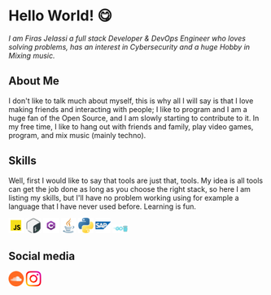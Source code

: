 # Hello World! 😋

*I am Firas Jelassi a full stack Developer & DevOps Engineer who loves solving problems, has an interest in Cybersecurity and a huge Hobby in Mixing music.*

## About Me
I don't like to talk much about myself, this is why all I will say is that I love making friends and interacting with people; I like to program and I am a huge fan of the Open Source, and I am slowly starting to contribute to it. In my free time, I like to hang out with friends and family, play video games, program, and mix music (mainly techno).

## Skills
Well, first I would like to say that tools are just that, tools. My idea is all tools can get the job done as long as you choose the right stack, so here I am listing my skills, but I'll have no problem working using for example a language that I have never used before. Learning is fun.
<div>
<code><img src="img/js.png" width="6%" /></code>
<code><img src="img/bash.png" width="6%" /></code>
<code><img src="img/csharp.png" width="6%" /></code>
<code><img src="img/java.png" width="6%" /></code>
<code><img src="img/py.png" width="6%" /></code>
<code><img src="img/sap.png" width="6%" /></code>
<code><img src="img/go.png" width="6%" /></code>
</div>

## Social media

<code><a href="https://soundcloud.com/jey01"><img src="img/soundcloud.png" width="6%" /></a></code>
<code><a href="https://www.instagram.com/willyilwonka/"><img src="img/ig.png" width="6%" /></a></code>
